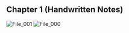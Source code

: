 ## Chapter 1 (Handwritten Notes)
![File_001](https://user-images.githubusercontent.com/17733481/144759247-1c0763b8-3537-4d07-9e21-a0f9f6b9b5b5.jpeg)
![File_000](https://user-images.githubusercontent.com/17733481/144759239-1681ce3d-37e9-434b-bed2-1f80d01b3fb6.jpeg)
